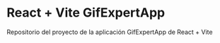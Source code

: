 # React + Vite  GifExpertApp

Repositorio del proyecto de la aplicación GifExpertApp de React + Vite


